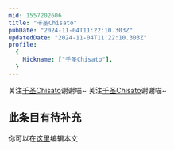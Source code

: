 ```yaml
---
mid: 1557202606
title: "千圣Chisato"
pubDate: "2024-11-04T11:22:10.303Z"
updatedDate: "2024-11-04T11:22:10.303Z"
profile:
  {
    Nickname: ["千圣Chisato"],
  }
---
```


关注[千圣Chisato](https://space.bilibili.com/1557202606)谢谢喵~ 关注[千圣Chisato](https://space.bilibili.com/1557202606)谢谢喵~

## 此条目有待补充
你可以在[这里](https://github.com/Yuhanawa/VTuber.ICU/edit/master/src/content/v/千圣Chisato/index.md)编辑本文
